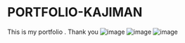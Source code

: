 # PORTFOLIO-KAJIMAN
This is my portfolio . Thank you
![image](https://user-images.githubusercontent.com/66067286/215258398-b41ad8fb-83dc-4688-a91d-54e835a1316e.png)
![image](https://user-images.githubusercontent.com/66067286/215315099-96e4a108-f90f-4016-915e-69e57d9eee7a.png)
![image](https://user-images.githubusercontent.com/66067286/215315143-22346cc2-370f-4cfe-91df-47c4682092bd.png)
